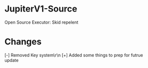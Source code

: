 # JupiterV1-Source

Open Source Executor: Skid repelent


# Changes
[-] Removed Key system\r\n
[+] Added some things to prep for futrue update
